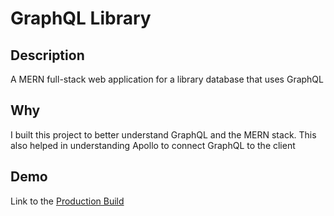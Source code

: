 # GraphQL Library

## Description
A MERN full-stack web application for a library database that uses GraphQL

## Why
I built this project to better understand GraphQL and the MERN stack. This also helped in understanding Apollo to connect GraphQL to the client

## Demo
Link to the <a target="_blank" href="https://stefansen-graphql-library.herokuapp.com/">Production Build</a>
